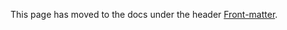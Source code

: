 This page has moved to the docs under the header [Front-matter](http://jekyllrb.com/docs/frontmatter/).